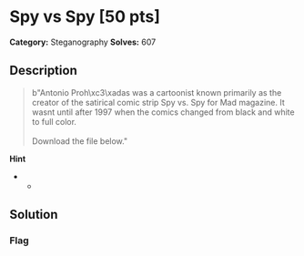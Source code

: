 # Spy vs Spy [50 pts]

**Category:** Steganography
**Solves:** 607

## Description
>b"Antonio Proh\xc3\xadas was a cartoonist known primarily as the creator of the satirical comic strip Spy vs. Spy for Mad magazine. It wasnt until after 1997 when the comics changed from black and white to full color.<br><br>Download the file below."

**Hint**
* -

## Solution

### Flag

